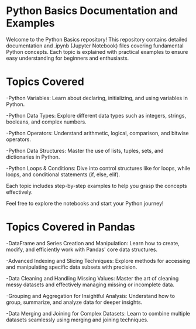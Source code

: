 # Python Basics Documentation and Examples

Welcome to the Python Basics repository! This repository contains detailed documentation and .ipynb (Jupyter Notebook) files covering fundamental Python concepts. Each topic is explained with practical examples to ensure easy understanding for beginners and enthusiasts.

# Topics Covered

-Python Variables: Learn about declaring, initializing, and using variables in Python.

-Python Data Types: Explore different data types such as integers, strings, booleans, and complex numbers.

-Python Operators: Understand arithmetic, logical, comparison, and bitwise operators.

-Python Data Structures: Master the use of lists, tuples, sets, and dictionaries in Python.

-Python Loops & Conditions: Dive into control structures like for loops, while loops, and conditional statements (if, else, elif).

Each topic includes step-by-step examples to help you grasp the concepts effectively.

Feel free to explore the notebooks and start your Python journey!

# Topics Covered in Pandas

-DataFrame and Series Creation and Manipulation: Learn how to create, modify, and efficiently work with Pandas' core data structures.

-Advanced Indexing and Slicing Techniques: Explore methods for accessing and manipulating specific data subsets with precision.

-Data Cleaning and Handling Missing Values: Master the art of cleaning messy datasets and effectively managing missing or incomplete data.

-Grouping and Aggregation for Insightful Analysis: Understand how to group, summarize, and analyze data for deeper insights.

-Data Merging and Joining for Complex Datasets: Learn to combine multiple datasets seamlessly using merging and joining techniques.
